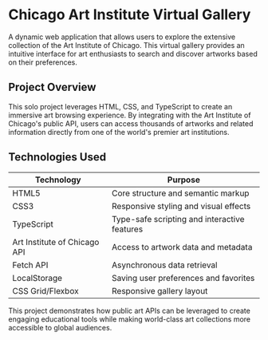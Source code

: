# Chicago Art Institute Virtual Gallery

A dynamic web application that allows users to explore the extensive collection of the Art Institute of Chicago. This virtual gallery provides an intuitive interface for art enthusiasts to search and discover artworks based on their preferences.

## Project Overview

This solo project leverages HTML, CSS, and TypeScript to create an immersive art browsing experience. By integrating with the Art Institute of Chicago's public API, users can access thousands of artworks and related information directly from one of the world's premier art institutions.

## Technologies Used

| Technology | Purpose |
|------------|---------|
| HTML5 | Core structure and semantic markup |
| CSS3 | Responsive styling and visual effects |
| TypeScript | Type-safe scripting and interactive features |
| Art Institute of Chicago API | Access to artwork data and metadata |
| Fetch API | Asynchronous data retrieval |
| LocalStorage | Saving user preferences and favorites |
| CSS Grid/Flexbox | Responsive gallery layout |


This project demonstrates how public art APIs can be leveraged to create engaging educational tools while making world-class art collections more accessible to global audiences.
